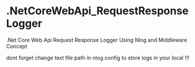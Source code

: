 # .NetCoreWebApi_RequestResponseLogger
.Net Core Web Api Request Response Logger Using Nlog and Middleware Concept

dont forget change text file path in nlog.config to store logs in your local !!!
